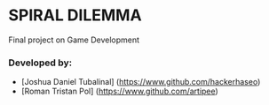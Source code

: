 # SPIRAL DILEMMA

Final project on Game Development

### Developed by:
- [Joshua Daniel Tubalinal] (https://www.github.com/hackerhaseo)
- [Roman Tristan Pol] (https://www.github.com/artipee)
